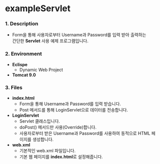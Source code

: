 # exampleServlet

### **1. Description**
* Form을 통해 사용자로부터 Username과 Password를 입력 받아 출력하는 <br> 간단한 **Servlet** 사용 예제 프로그램입니다.


### **2. Environment**
* **Eclispe**
  + Dynamic Web Project
* **Tomcat 9.0**


### **3. Files**
* **index.html**
  + Form을 통해 Username과 Password를 입력 받습니다.
  + Post 메서드를 통해 LoginServlet으로 데이터를 전송합니다.
* **LoginServlet**
  + Servlet 클래스입니다.
  + doPost() 메서드만 사용(Override)합니다.
  + 사용자로부터 받은 Username과 Password를 사용하여 동적으로 HTML 페이지를 생성합니다.
* **web.xml**
  + 기본적인 web.xml 파일입니다.
  + 기본 웹 페이지를 **index.html**로 설정해줍니다.
